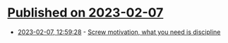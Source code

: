 # [Published on 2023-02-07](index.md)

* [2023-02-07, 12:59:28](https://news.ycombinator.com/item?id=34692137) - [Screw motivation, what you need is discipline](https://www.wisdomination.com/screw-motivation-what-you-need-is-discipline/)
